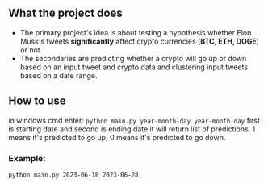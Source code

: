 ## What the project does
* The primary project's idea is about testing a hypothesis whether Elon Musk's tweets **significantly** affect crypto currencies (**BTC, ETH, DOGE**) or not.
* The secondaries are predicting whether a crypto will go up or down based on an input tweet and crypto data and clustering input tweets based on a date range. 

## How to use
in windows cmd enter: `python main.py year-month-day year-month-day`
first is starting date and second is ending date
it will return list of predictions, 1 means it's predicted to go up, 0 means it's predicted to go down.

### Example:
`python main.py 2023-06-18 2023-06-28`
